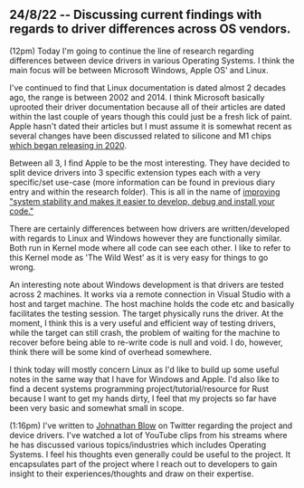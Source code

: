## 24/8/22 -- Discussing current findings with regards to driver differences across OS vendors.
(12pm)
Today I'm going to continue the line of research regarding differences between device drivers in 
various Operating Systems. I think the main focus will be between Microsoft Windows, Apple OS' and Linux. 

I've continued to find that Linux documentation is dated almost 2 decades ago, the range is between 2002 and 2014. I think Microsoft basically uprooted their driver documentation because all of their articles are dated within the last couple of years though this could just be a fresh lick of paint. Apple hasn't dated their articles but I must assume it is somewhat recent as several changes have been discussed related to silicone and M1 chips [which began releasing in 2020](https://support.apple.com/en-gb/HT211814). 

Between all 3, I find Apple to be the most interesting. They have decided to split device drivers into 3 specific extension types each with a very specific/set use-case (more information can be found in previous diary entry and within the research folder). This is all in the name of [improving "system stability and makes it easier to develop, debug and install your code."](https://developer.apple.com/documentation/kernel/implementing_drivers_system_extensions_and_kexts) 

There are certainly differences between how drivers are written/developed with regards to Linux  and Windows however they are functionally similar. Both run in Kernel mode where all code can see each other. I like to refer to this Kernel mode as 'The Wild West' as it is very easy for things to go wrong. 

An interesting note about Windows development is that drivers are tested across 2 machines. It works via a remote connection in Visual Studio with a host and target machine. The host machine holds the code etc and basically facilitates the testing session. The target physically runs the driver. At the moment, I think this is a very useful and efficient way of testing drivers, while the target can still crash, the problem of waiting for the machine to recover before being able to re-write code is null and void. I do, however, think there will be some kind of overhead somewhere. 

I think today will mostly concern Linux as I'd like to build up some useful notes in the same way that I have for Windows and Apple. I'd also like to find a decent systems programming project/tutorial/resource for Rust because I want to get my hands dirty, I feel that my projects so far have been very basic and somewhat small in scope. 

(1:16pm)
I've written to [Johnathan Blow](https://en.wikipedia.org/wiki/Jonathan_Blow) on Twitter regarding the project and device drivers. I've watched a lot of YouTube clips from his streams where he has discussed various topics/industries which includes Operating Systems. I feel his thoughts even generally could be useful to the project. It encapsulates part of the project where I reach out to developers to gain insight to their experiences/thoughts and draw on their expertise. 